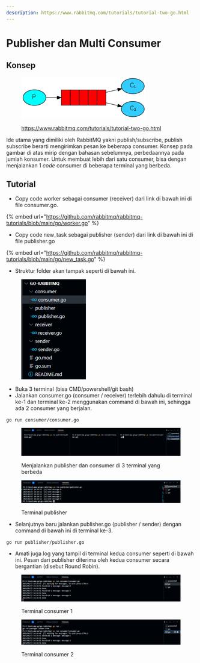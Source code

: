 ```yaml
---
description: https://www.rabbitmq.com/tutorials/tutorial-two-go.html
---
```


# Publisher dan Multi Consumer

## Konsep

<figure><img src="../.gitbook/assets/p1.png" alt=""><figcaption><p><a href="https://www.rabbitmq.com/tutorials/tutorial-two-go.html">https://www.rabbitmq.com/tutorials/tutorial-two-go.html</a></p></figcaption></figure>

Ide utama yang dimiliki oleh RabbitMQ yakni publish/subscribe, publish subscribe berarti mengirimkan pesan ke beberapa consumer. Konsep pada gambar di atas mirip dengan bahasan sebelumnya, perbedaannya pada jumlah konsumer. Untuk membuat lebih dari satu consumer, bisa dengan menjalankan 1 _code_ consumer di beberapa terminal yang berbeda.

## Tutorial

* Copy code worker sebagai consumer (receiver) dari link di bawah ini di file consumer.go.&#x20;

{% embed url="https://github.com/rabbitmq/rabbitmq-tutorials/blob/main/go/worker.go" %}

* Copy code new\_task sebagai publisher (sender) dari link di bawah ini di file publisher.go

{% embed url="https://github.com/rabbitmq/rabbitmq-tutorials/blob/main/go/new_task.go" %}

* Struktur folder akan tampak seperti di bawah ini.

<figure><img src="../.gitbook/assets/p1 (3).png" alt=""><figcaption></figcaption></figure>

* Buka 3 terminal (bisa CMD/powershell/git bash)
* Jalankan consumer.go (consumer / receiver) terlebih dahulu di terminal ke-1 dan terminal ke-2 menggunakan command di bawah ini, sehingga ada 2 consumer yang berjalan.

```
go run consumer/consumer.go
```

<figure><img src="../.gitbook/assets/terminal.png" alt=""><figcaption><p>Menjalankan publisher dan consumer di 3 terminal yang berbeda</p></figcaption></figure>

<figure><img src="../.gitbook/assets/p.png" alt=""><figcaption><p>Terminal publisher</p></figcaption></figure>

* Selanjutnya baru jalankan publisher.go (publisher / sender) dengan command di bawah ini di terminal ke-3.

```
go run publisher/publisher.go
```

* Amati juga log yang tampil di terminal kedua consumer seperti di bawah ini. Pesan dari publisher diterima oleh kedua consumer secara bergantian (disebut Round Robin).

<figure><img src="../.gitbook/assets/consumer1.png" alt=""><figcaption><p>Terminal consumer 1</p></figcaption></figure>

<figure><img src="../.gitbook/assets/consumer2.png" alt=""><figcaption><p>Terminal consumer 2</p></figcaption></figure>
